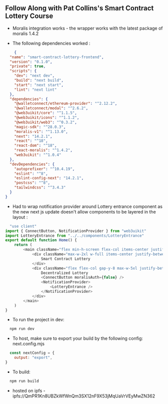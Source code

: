 ## Follow Along with Pat Collins's Smart Contract Lottery Course

- Moralis integration works - the wrapper works with the latest package of moralis 1.4.2

- The following dependencies worked :
```json
    {
  "name": "smart-contract-lottery-frontend",
  "version": "0.1.0",
  "private": true,
  "scripts": {
    "dev": "next dev",
    "build": "next build",
    "start": "next start",
    "lint": "next lint"
  },
  "dependencies": {
    "@walletconnect/ethereum-provider": "^2.12.2",
    "@walletconnect/modal": "^2.6.2",
    "@web3uikit/core": "^1.1.5",
    "@web3uikit/icons": "^1.1.2",
    "@web3uikit/web3": "^0.3.2",
    "magic-sdk": "^28.0.3",
    "moralis-v1": "^1.13.0",
    "next": "14.2.1",
    "react": "^18",
    "react-dom": "^18",
    "react-moralis": "^1.4.2",
    "web3uikit": "^1.0.4"
  },
  "devDependencies": {
    "autoprefixer": "^10.4.19",
    "eslint": "^8",
    "eslint-config-next": "14.2.1",
    "postcss": "^8",
    "tailwindcss": "^3.4.3"
  }
}

```

- Had to wrap notification provider around Lottery entrance component as the new next js update doesn't allow components to be layered in the layout :
```js
  "use client"
import { ConnectButton, NotificationProvider } from "web3uikit"
import LotteryEntrance from "../../components/LotteryEntrance"
export default function Home() {
    return (
        <main className="flex min-h-screen flex-col items-center justify-between p-48">
            <div className="max-w-2xl w-full items-center justify-between font-mono text-5xl">
                Smart Contract Lottery
            </div>
            <div className="flex flex-col gap-y-8 max-w-5xl justify-between items-center text-2xl p-12">
                Decentralized Lottery
                <ConnectButton moralisAuth={false} />
                <NotificationProvider>
                    <LotteryEntrance />
                </NotificationProvider>
            </div>
        </main>
    )
}

```

- To run the project in dev:
```zsh
  npm run dev
```
- To host, make sure to export your build by the following config:
next.config.mjs
```js
  const nextConfig = {
    output: "export",
}
```
- To build:
```zsh
  npm run build
```
- hosted on ipfs - ipfs://QmPR1Kn8UBZkWfWnQm3SX12nF9X53jMqUaVrVEyMwZN362